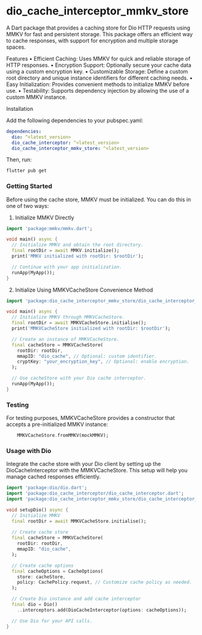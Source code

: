 # dio_cache_interceptor_mmkv_store

A Dart package that provides a caching store for Dio HTTP requests using MMKV for fast and persistent storage. This package offers an efficient way to cache responses, with support for encryption and multiple storage spaces.

Features
	•	Efficient Caching: Uses MMKV for quick and reliable storage of HTTP responses.
	•	Encryption Support: Optionally secure your cache data using a custom encryption key.
	•	Customizable Storage: Define a custom root directory and unique instance identifiers for different caching needs.
	•	Easy Initialization: Provides convenient methods to initialize MMKV before use.
	•	Testability: Supports dependency injection by allowing the use of a custom MMKV instance.

Installation

Add the following dependencies to your pubspec.yaml:

```yaml
dependencies:
  dio: ^<latest_version>
  dio_cache_interceptor: ^<latest_version>
  dio_cache_interceptor_mmkv_store: ^<latest_version>
```

Then, run:

```bash
flutter pub get
```

### Getting Started

Before using the cache store, MMKV must be initialized. You can do this in one of two ways:

1. Initialize MMKV Directly

```dart
import 'package:mmkv/mmkv.dart';

void main() async {
  // Initialize MMKV and obtain the root directory.
  final rootDir = await MMKV.initialize();
  print('MMKV initialized with rootDir: $rootDir');

  // Continue with your app initialization.
  runApp(MyApp());
}
```

2. Initialize Using MMKVCacheStore Convenience Method

```dart
import 'package:dio_cache_interceptor_mmkv_store/dio_cache_interceptor_mmkv_store.dart';

void main() async {
  // Initialize MMKV through MMKVCacheStore.
  final rootDir = await MMKVCacheStore.initialise();
  print('MMKVCacheStore initialized with rootDir: $rootDir');

  // Create an instance of MMKVCacheStore.
  final cacheStore = MMKVCacheStore(
    rootDir: rootDir,
    mmapID: "dio_cache", // Optional: custom identifier.
    cryptKey: "your_encryption_key", // Optional: enable encryption.
  );

  // Use cacheStore with your Dio cache interceptor.
  runApp(MyApp());
}
```

### Testing

For testing purposes, MMKVCacheStore provides a constructor that accepts a pre-initialized MMKV instance:

```dart
    MMKVCacheStore.fromMMKV(mockMMKV);
```

### Usage with Dio

Integrate the cache store with your Dio client by setting up the DioCacheInterceptor with the MMKVCacheStore. This setup will help you manage cached responses efficiently.

```dart
import 'package:dio/dio.dart';
import 'package:dio_cache_interceptor/dio_cache_interceptor.dart';
import 'package:dio_cache_interceptor_mmkv_store/dio_cache_interceptor_mmkv_store.dart';

void setupDio() async {
  // Initialize MMKV
  final rootDir = await MMKVCacheStore.initialise();
  
  // Create cache store
  final cacheStore = MMKVCacheStore(
    rootDir: rootDir,
    mmapID: "dio_cache",
  );

  // Create cache options
  final cacheOptions = CacheOptions(
    store: cacheStore,
    policy: CachePolicy.request, // Customize cache policy as needed.
  );

  // Create Dio instance and add cache interceptor
  final dio = Dio()
    ..interceptors.add(DioCacheInterceptor(options: cacheOptions));

  // Use Dio for your API calls.
}
```
